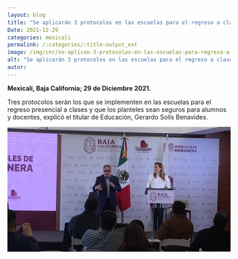 ```yaml
---
layout: blog
title: "Se aplicarán 3 protocolos en las escuelas para el regreso a clases"
Date: 2021-12-29
categories: mexicali
permalink: /:categories/:title:output_ext
image: /img/cnr/se-aplican-3-protocolos-en-las-escuelas-para-regreso-a-clases.png
alt: "Se aplicarán 3 protocolos en las escuelas para el regreso a clases"
autor:
---
```


**Mexicali, Baja California; 29 de Diciembre 2021.** 

Tres protocolos serán los que se implementen en las escuelas para el regreso presencial a clases y que los planteles sean seguros para alumnos y docentes, explicó el titular de Educación, Gerardo Solís Benavides.

<div id="carouselExampleSlidesOnly" class="carousel slide" data-ride="carousel">
  <div class="carousel-inner">
    <div class="carousel-item active">
       <img class="d-block w-100" src="/img/cnr/se-aplican-3-protocolos-en-las-escuelas-para-regreso-a-clases.png" loading="lazy"  alt="Se aplicarán 3 protocolos en las escuelas para el regreso a clases">
    </div>
  </div>
</div>